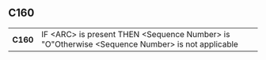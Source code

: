 ## C160
<table>
 <tr>
  <th>
   C160
  </th>
  <td>
   IF &lt;ARC&gt; is present THEN    &lt;Sequence Number&gt; is "O"Otherwise    &lt;Sequence Number&gt; is not applicable
  </td>
 </tr>
</table>

